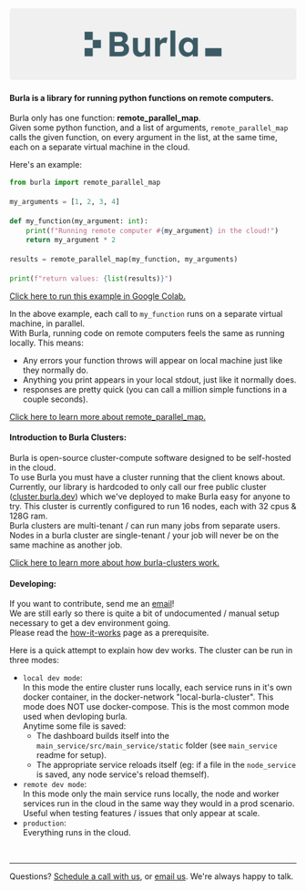 <p align="center"><img src="https://raw.githubusercontent.com/Burla-Cloud/.github/main/media/readme_banner.png" width=1000></p>

#### Burla is a library for running python functions on remote computers.

Burla only has one function: **remote_parallel_map**.  
Given some python function, and a list of arguments, `remote_parallel_map` calls the given function, on every argument in the list, at the same time, each on a separate virtual machine in the cloud.

Here's an example:
```python
from burla import remote_parallel_map

my_arguments = [1, 2, 3, 4]

def my_function(my_argument: int):
    print(f"Running remote computer #{my_argument} in the cloud!")
    return my_argument * 2
    
results = remote_parallel_map(my_function, my_arguments)

print(f"return values: {list(results)}")
```

[Click here to run this example in Google Colab.](https://colab.research.google.com/drive/17MWiQFyFKxTmNBaq7POGL0juByWIMA3w?usp=sharing)

In the above example, each call to `my_function` runs on a separate virtual machine, in parallel.  
With Burla, running code on remote computers feels the same as running locally. This means:
- Any errors your function throws will appear on local machine just like they normally do.
- Anything you print appears in your local stdout, just like it normally does.
- responses are pretty quick (you can call a million simple functions in a couple seconds).

[Click here to learn more about remote_parallel_map.](https://docs.burla.dev/overview)

#### Introduction to Burla Clusters:
Burla is open-source cluster-compute software designed to be self-hosted in the cloud.  
To use Burla you must have a cluster running that the client knows about.  
Currently, our library is hardcoded to only call our free public cluster ([cluster.burla.dev](https://cluster.burla.dev)) which we've deployed to make Burla easy for anyone to try. This cluster is currently configured to run 16 nodes, each with 32 cpus & 128G ram.  
Burla clusters are multi-tenant / can run many jobs from separate users.  
Nodes in a burla cluster are single-tenant / your job will never be on the same machine as another job.

[Click here to learn more about how burla-clusters work.](https://docs.burla.dev/how-does-it-work)

#### Developing:

If you want to contribute, send me an [email](mailto:jake@burla.dev)!  
We are still early so there is quite a bit of undocumented / manual setup necessary to get a dev environment going.  
Please read the [how-it-works](https://docs.burla.dev/how-does-it-work) page as a prerequisite.
  
Here is a quick attempt to explain how dev works. The cluster can be run in three modes:
- `local dev mode`:  
    In this mode the entire cluster runs locally, each service runs in it's own docker container, in the docker-network "local-burla-cluster". This mode does NOT use docker-compose. This is the most common mode used when devloping burla.  
    Anytime some file is saved:
    - The dashboard builds itself into the `main_service/src/main_service/static` folder (see `main_service` readme for setup).
    - The appropriate service reloads itself (eg: if a file in the `node_service` is saved, any node service's reload themself).  
- `remote dev mode`:  
    In this mode only the main service runs locally, the node and worker services run in the cloud in the same way they would in a prod scenario. Useful when testing features / issues that only appear at scale.  
- `production`:  
    Everything runs in the cloud.

&nbsp;
&nbsp;

---
Questions?
[Schedule a call with us](https://cal.com/jakez/burla?duration=30), or [email us](mailto:jake@burla.dev). We're always happy to talk.